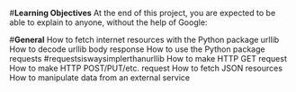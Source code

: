 #**Learning Objectives**
At the end of this project, you are expected to be able to explain to anyone, without the help of Google:

#**General**
How to fetch internet resources with the Python package urllib
How to decode urllib body response
How to use the Python package requests #requestsiswaysimplerthanurllib
How to make HTTP GET request
How to make HTTP POST/PUT/etc. request
How to fetch JSON resources
How to manipulate data from an external service
